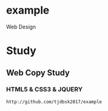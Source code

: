 # example
Web Design

# Study
## Web Copy Study
### HTML5 & CSS3 & JQUERY
```
http://github.com/tjdbsk2017/example
```
